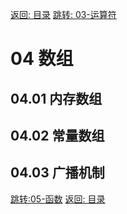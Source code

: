 [返回: 目录](00_目录.md)
[跳转: 03-运算符](03_运算符.md)

# 04 数组

## 04.01 内存数组

## 04.02 常量数组

## 04.03 广播机制

[跳转:05-函数](05_函数.md)
[返回: 目录](00_目录.md)
